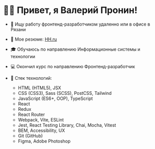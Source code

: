 # 👋🏻 Привет, я Валерий Пронин!

* 🧐 Ищу работу фронтенд-разработчиком удаленно или в офисе в Рязани
* 💼 Мое резюме: <a href="https://ryazan.hh.ru/resume/c82f2b8eff0da1ce050039ed1f78714c30344f" target="_blank">HH.ru</a>
* 🎓 Обучаюсь по направлению Информационные системы и технологии
* 💻 Окончил курс по направлению Фронтенд-разработчик
* 🔧 Стек технологий:
  
  - HTML (HTML5), JSX
  - CSS (CSS3), Sass (SCSS), PostCSS, Tailwind
  - JavaScript (ES6+, OOP), TypeScript
  - React
  - Redux
  - React Router
  - Webpack, Vite, ESLint
  - Jest, React Testing Library, Chai, Mocha, Vitest
  - BEM, Accessibility, UX
  - Git (GitHub)
  - Figma, Adobe Photoshop

<!--
**ValeryPronin-developer/ValeryPronin-developer** is a ✨ _special_ ✨ repository because its `README.md` (this file) appears on your GitHub profile.

Here are some ideas to get you started:

- 🔭 I’m currently working on ...
- 🌱 I’m currently learning ...
- 👯 I’m looking to collaborate on ...
- 🤔 I’m looking for help with ...
- 💬 Ask me about ...
- 📫 How to reach me: ...
- 😄 Pronouns: ...
- ⚡ Fun fact: ...
-->
